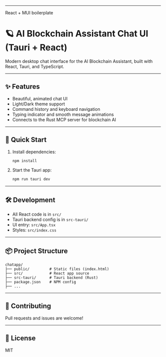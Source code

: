 <hr />
<p>React + MUI boilerplate</p>

# 🪐 AI Blockchain Assistant Chat UI (Tauri + React)

Modern desktop chat interface for the AI Blockchain Assistant, built with React, Tauri, and TypeScript.

---

## ✨ Features

- Beautiful, animated chat UI
- Light/Dark theme support
- Command history and keyboard navigation
- Typing indicator and smooth message animations
- Connects to the Rust MCP server for blockchain AI

---

## 🚀 Quick Start

1. Install dependencies:
   ```bash
   npm install
   ```
2. Start the Tauri app:
   ```bash
   npm run tauri dev
   ```

---

## 🛠️ Development

- All React code is in `src/`
- Tauri backend config is in `src-tauri/`
- UI entry: `src/App.tsx`
- Styles: `src/index.css`

---

## 📦 Project Structure

```
chatapp/
├── public/         # Static files (index.html)
├── src/            # React app source
├── src-tauri/      # Tauri backend (Rust)
├── package.json    # NPM config
├── ...
```

---

## 🤝 Contributing

Pull requests and issues are welcome!

---

## 📝 License

MIT

